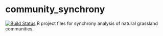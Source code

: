 # community_synchrony
[![Build Status](https://travis-ci.org/atredennick/community_synchrony.svg?branch=master)](https://travis-ci.org/atredennick/community_synchrony)
R project files for synchrony analysis of natural grassland communities.
